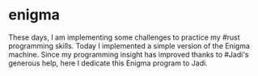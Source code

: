 # enigma
These days, I am implementing some challenges to practice my #rust programming skills. Today I implemented a simple version of the Enigma machine. 
Since my programming insight has improved thanks to #Jadi's generous help, here I dedicate this Enigma program to Jadi.
